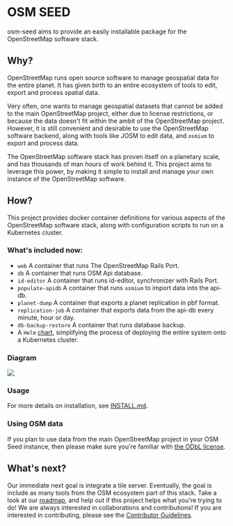 # OSM SEED

osm-seed aims to provide an easily installable package for the OpenStreetMap software stack.

## Why?

OpenStreetMap runs open source software to manage geospatial data for the entire planet. It has given birth to an entire ecosystem of tools to edit, export and process spatial data.

Very often, one wants to manage geospatial datasets that cannot be added to the main OpenStreetMap project, either due to license restrictions, or because the data doesn't fit within the ambit of the OpenStreetMap project. However, it is still convenient and desirable to use the OpenStreetMap software backend, along with tools like JOSM to edit data, and `osmium` to export and process data.

The OpenStreetMap software stack has proven itself on a planetary scale, and has thousands of man hours of work behind it. This project aims to leverage this power, by making it simple to install and manage your own instance of the OpenStreetMap software.

## How?

This project provides docker container definitions for various aspects of the OpenStreetMap software stack, along with configuration scripts to run on a Kubernetes cluster.

### What's included now:

 - `web` A container that runs The OpenStreetMap Rails Port.
 - `db` A container that runs OSM Api database.
 - `id-editor` A container that runs id-editor, synchronizer with  Rails Port. 
 - `populate-apidb` A container that runs `osmium` to import data into the api-db.
 - `planet-dump` A container that exports a planet replication in pbf format.
 - `replication-job`  A container that exports data from the api-db every minute, hour or day.
 - `db-backup-restore` A container that runs database backup.
 - A `Helm` [chart](https://www.helm.sh/), simplifying the process of deploying the entire system onto a Kubernetes cluster.

### Diagram

![](https://user-images.githubusercontent.com/1152236/49454074-6c6b2280-f7b2-11e8-944d-e47136d1dcf9.png)

### Usage
For more details on installation, see [INSTALL.md](INSTALL.md).

### Using OSM data
If you plan to use data from the main OpenStreetMap project in your OSM Seed instance, then please make sure you're familiar with [the ODbL license](https://wiki.osmfoundation.org/wiki/Licence).

## What's next?

Our immediate next goal is integrate a tile server. Eventually, the goal is include as many tools from the OSM ecosystem part of this stack. Take a look at our [roadmap](https://github.com/developmentseed/osm-seed/blob/master/ROADMAP.md), and help out if this project helps what you're trying to do! We are always interested in collaborations and contributions! If you are interested in contributing, please see the [Contributor Guidelines](CONTRIBUTING.md).


